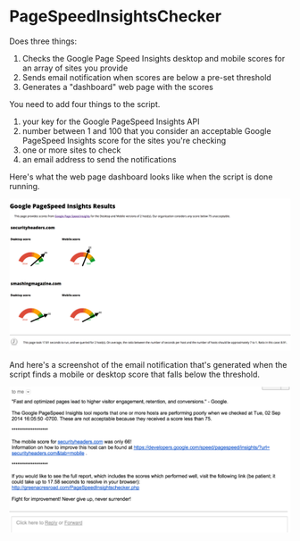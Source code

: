 PageSpeedInsightsChecker
========================

Does three things:

1. Checks the Google Page Speed Insights desktop and mobile scores for an array of sites you provide
2. Sends email notification when scores are below a pre-set threshold
3. Generates a "dashboard" web page with the scores


You need to add four things to the script.

1. your key for the Google PageSpeed Insights API
2. number between 1 and 100 that you consider an acceptable Google PageSpeed Insights score for the sites you're checking
3. one or more sites to check
4. an email address to send the notifications


Here's what the web page dashboard looks like when the script is done running.

![example of PageSpeedInsightsChecker dashboard](https://github.com/cqueern/PageSpeedInsightsChecker/blob/master/PSIC-dashboard-example.png)

And here's a screenshot of the email notification that's generated when the script finds a mobile or desktop score that falls below the threshold.

![example of PageSpeedInsightsChecker email notification](https://github.com/cqueern/PageSpeedInsightsChecker/blob/master/PSIC-email-notification-example.png)


